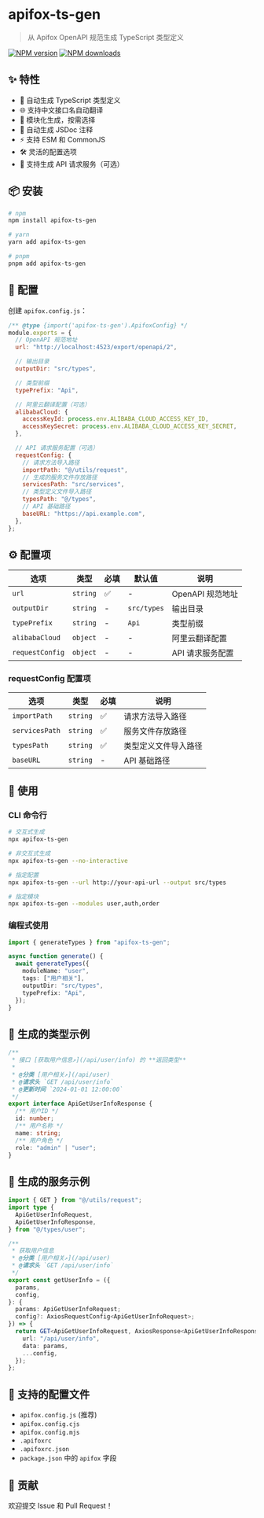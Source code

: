 # apifox-ts-gen

> 从 Apifox OpenAPI 规范生成 TypeScript 类型定义

[![NPM version](https://img.shields.io/npm/v/apifox-ts-gen.svg)](https://www.npmjs.com/package/apifox-ts-gen)
[![NPM downloads](https://img.shields.io/npm/dm/apifox-ts-gen.svg)](https://www.npmjs.com/package/apifox-ts-gen)

## ✨ 特性

- 🚀 自动生成 TypeScript 类型定义
- 🌐 支持中文接口名自动翻译
- 🎯 模块化生成，按需选择
- 📝 自动生成 JSDoc 注释
- ⚡️ 支持 ESM 和 CommonJS
- 🛠 灵活的配置选项
- 🔄 支持生成 API 请求服务（可选）

## 📦 安装

```bash
# npm
npm install apifox-ts-gen

# yarn
yarn add apifox-ts-gen

# pnpm
pnpm add apifox-ts-gen
```

## 🔧 配置

创建 `apifox.config.js`：

```javascript
/** @type {import('apifox-ts-gen').ApifoxConfig} */
module.exports = {
  // OpenAPI 规范地址
  url: "http://localhost:4523/export/openapi/2",

  // 输出目录
  outputDir: "src/types",

  // 类型前缀
  typePrefix: "Api",

  // 阿里云翻译配置（可选）
  alibabaCloud: {
    accessKeyId: process.env.ALIBABA_CLOUD_ACCESS_KEY_ID,
    accessKeySecret: process.env.ALIBABA_CLOUD_ACCESS_KEY_SECRET,
  },

  // API 请求服务配置（可选）
  requestConfig: {
    // 请求方法导入路径
    importPath: "@/utils/request",
    // 生成的服务文件存放路径
    servicesPath: "src/services",
    // 类型定义文件导入路径
    typesPath: "@/types",
    // API 基础路径
    baseURL: "https://api.example.com",
  },
};
```

## ⚙️ 配置项

| 选项            | 类型     | 必填 | 默认值      | 说明             |
| --------------- | -------- | ---- | ----------- | ---------------- |
| `url`           | `string` | ✅   | -           | OpenAPI 规范地址 |
| `outputDir`     | `string` | -    | `src/types` | 输出目录         |
| `typePrefix`    | `string` | -    | `Api`       | 类型前缀         |
| `alibabaCloud`  | `object` | -    | -           | 阿里云翻译配置   |
| `requestConfig` | `object` | -    | -           | API 请求服务配置 |

### requestConfig 配置项

| 选项           | 类型     | 必填 | 说明                 |
| -------------- | -------- | ---- | -------------------- |
| `importPath`   | `string` | ✅   | 请求方法导入路径     |
| `servicesPath` | `string` | ✅   | 服务文件存放路径     |
| `typesPath`    | `string` | ✅   | 类型定义文件导入路径 |
| `baseURL`      | `string` | -    | API 基础路径         |

## 🚀 使用

### CLI 命令行

```bash
# 交互式生成
npx apifox-ts-gen

# 非交互式生成
npx apifox-ts-gen --no-interactive

# 指定配置
npx apifox-ts-gen --url http://your-api-url --output src/types

# 指定模块
npx apifox-ts-gen --modules user,auth,order
```

### 编程式使用

```typescript
import { generateTypes } from "apifox-ts-gen";

async function generate() {
  await generateTypes({
    moduleName: "user",
    tags: ["用户相关"],
    outputDir: "src/types",
    typePrefix: "Api",
  });
}
```

## 📝 生成的类型示例

```typescript
/**
 * 接口 [获取用户信息↗](/api/user/info) 的 **返回类型**
 *
 * @分类 [用户相关↗](/api/user)
 * @请求头 `GET /api/user/info`
 * @更新时间 `2024-01-01 12:00:00`
 */
export interface ApiGetUserInfoResponse {
  /** 用户ID */
  id: number;
  /** 用户名称 */
  name: string;
  /** 用户角色 */
  role: "admin" | "user";
}
```

## 📄 生成的服务示例

```typescript
import { GET } from "@/utils/request";
import type {
  ApiGetUserInfoRequest,
  ApiGetUserInfoResponse,
} from "@/types/user";

/**
 * 获取用户信息
 * @分类 [用户相关↗](/api/user)
 * @请求头 `GET /api/user/info`
 */
export const getUserInfo = ({
  params,
  config,
}: {
  params: ApiGetUserInfoRequest;
  config?: AxiosRequestConfig<ApiGetUserInfoRequest>;
}) => {
  return GET<ApiGetUserInfoRequest, AxiosResponse<ApiGetUserInfoResponse>>({
    url: "/api/user/info",
    data: params,
    ...config,
  });
};
```

## 📄 支持的配置文件

- `apifox.config.js` (推荐)
- `apifox.config.cjs`
- `apifox.config.mjs`
- `.apifoxrc`
- `.apifoxrc.json`
- `package.json` 中的 `apifox` 字段

## 🤝 贡献

欢迎提交 Issue 和 Pull Request！
